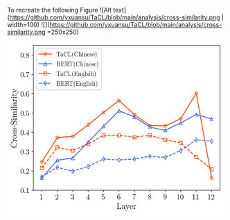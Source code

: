 To recreate the following Figure
![Alt text](https://github.com/yxuansu/TaCL/blob/main/analysis/cross-similarity.png | width=100)
![](https://github.com/yxuansu/TaCL/blob/main/analysis/cross-similarity.png =250x250)


<img src="https://github.com/yxuansu/TaCL/blob/main/analysis/cross-similarity.png" width="500" height="400">
